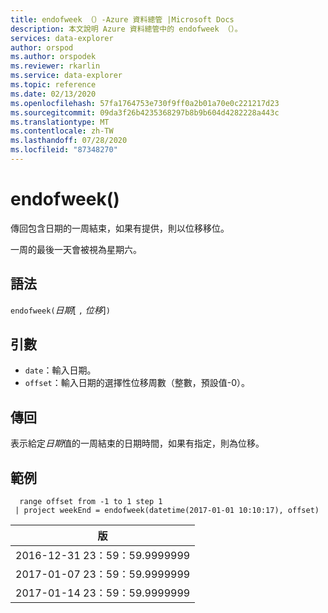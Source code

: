 ```yaml
---
title: endofweek （）-Azure 資料總管 |Microsoft Docs
description: 本文說明 Azure 資料總管中的 endofweek （）。
services: data-explorer
author: orspod
ms.author: orspodek
ms.reviewer: rkarlin
ms.service: data-explorer
ms.topic: reference
ms.date: 02/13/2020
ms.openlocfilehash: 57fa1764753e730f9ff0a2b01a70e0c221217d23
ms.sourcegitcommit: 09da3f26b4235368297b8b9b604d4282228a443c
ms.translationtype: MT
ms.contentlocale: zh-TW
ms.lasthandoff: 07/28/2020
ms.locfileid: "87348270"
---
```

# <a name="endofweek"></a>endofweek()

傳回包含日期的一周結束，如果有提供，則以位移移位。

一周的最後一天會被視為星期六。

## <a name="syntax"></a>語法

`endofweek(`*日期*[ `,` *位移*]`)`

## <a name="arguments"></a>引數

* `date`：輸入日期。
* `offset`：輸入日期的選擇性位移周數（整數，預設值-0）。

## <a name="returns"></a>傳回

表示給定*日期*值的一周結束的日期時間，如果有指定，則為位移。

## <a name="example"></a>範例

```kusto
  range offset from -1 to 1 step 1
 | project weekEnd = endofweek(datetime(2017-01-01 10:10:17), offset)  

```

|版|
|---|
|2016-12-31 23：59：59.9999999|
|2017-01-07 23：59：59.9999999|
|2017-01-14 23：59：59.9999999|